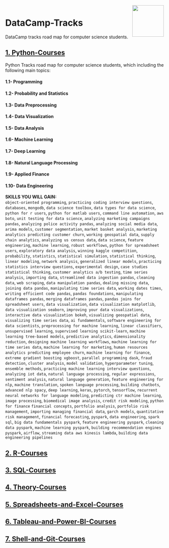 <img align="right" width="100" height="100" src="https://github.com/cs-MohamedAyman/DataCamp-Tracks/blob/master/organizations-logos/datacamp.jpg">

# DataCamp-Tracks
DataCamp tracks road map for computer science students.

## [1. Python-Courses](https://github.com/cs-MohamedAyman/DataCamp-Tracks/tree/master/1.Python-Courses)
Python Tracks road map for computer science students, which including the following main topics:

#### 1.1- Programming
#### 1.2- Probability and Statistics
#### 1.3- Data Preprocessing
#### 1.4- Data Visualization
#### 1.5- Data Analysis
#### 1.6- Machine Learning
#### 1.7- Deep Learning
#### 1.8- Natural Language Processing
#### 1.9- Applied Finance
#### 1.10- Data Engineering

**SKILLS YOU WILL GAIN:**<br>
`object-oriented programming`, `practicing coding interview questions`, `databases`, `mongodb`, `data science toolbox`, `data types for data science`, `python for r users`, `python for matlab users`, `command line automation`, `aws boto`, `unit testing for data science`, `analyzing marketing campaigns pandas`, `analyzing police activity pandas`, `analyzing social media data`, `arima models`, `customer segmentation`, `market basket analysis`, `marketing analytics predicting customer churn`, `working geospatial data`, `supply chain analytics`, `analyzing us census data`, `data science`, `feature engineering`, `machine learning`, `robust workflows`, `python for spreadsheet users`, `exploratory data analysis`, `winning kaggle competition`, `probability`, `statistics`, `statistical simulation`, `statistical thinking`, `linear modeling`, `network analysis`, `generalized linear models`, `practicing statistics interview questions`, `experimental design`, `case studies statistical thinking`, `customer analytics a/b testing`, `time series analysis`, `importing data`, `streamlined data ingestion pandas`, `cleaning data`, `web scraping`, `data manipulation pandas`, `dealing missing data`, `joining data pandas`, `manipulating time series data`, `working dates times`, `writing efficient code pandas`, `pandas foundations`, `manipulating dataframes pandas`, `merging dataframes pandas`, `pandas joins for spreadsheet users`, `data visualization`, `data visualization matplotlib`, `data visualization seaborn`, `improving your data visualizations`, `interactive data visualization bokeh`, `visualizing geospatial data`, `visualizing time series data`, `ai fundamentals`, `software engineering for data scientists`, `preprocessing for machine learning`, `linear classifiers`, `unsupervised learning`, `supervised learning scikit-learn`, `machine learning tree-based models`, `predictive analytics`, `dimensionality reduction`, `designing machine learning workflows`, `machine learning for time series data`, `machine learning for marketing`, `human resources analytics predicting employee churn`, `machine learning for finance`, `extreme gradient boosting xgboost`, `parallel programming dask`, `fraud detection`, `cluster analysis`, `model validation`, `hyperparameter tuning`, `ensemble methods`, `practicing machine learning interview questions`, `analyzing iot data`, `natural language processing`, `regular expressions`, `sentiment analysis`, `natural language generation`, `feature engineering for nlp`, `machine translation`, `spoken language processing`, `building chatbots`, `advanced nlp spacy`, `deep learning`, `keras`, `pytorch`, `tensorflow`, `recurrent neural networks for language modeling`, `predicting ctr machine learning`, `image processing`, `biomedical image analysis`, `credit risk modeling`, `python for finance`  `financial concepts`, `portfolio analysis`, `portfolio risk management`, `importing managing financial data`, `garch models`, `quantitative risk management`, `financial forecasting`, `pyspark`, `data engineering`, `spark sql`, `big data fundamentals pyspark`, `feature engineering pyspark`, `cleaning data pyspark`, `machine learning pyspark`, `building recommendation engines pyspark`, `airflow`, `streaming data aws kinesis lambda`, `building data engineering pipelines`

## [2. R-Courses](https://github.com/cs-MohamedAyman/DataCamp-Tracks/tree/master/2.R-Courses)

## [3. SQL-Courses](https://github.com/cs-MohamedAyman/DataCamp-Tracks/tree/master/3.SQL-Courses)

## [4. Theory-Courses](https://github.com/cs-MohamedAyman/DataCamp-Tracks/tree/master/4.Theory-Courses)

## [5. Spreadsheets-and-Excel-Courses](https://github.com/cs-MohamedAyman/DataCamp-Tracks/tree/master/5.Spreadsheets-and-Excel-Courses)

## [6. Tableau-and-Power-BI-Courses](https://github.com/cs-MohamedAyman/DataCamp-Tracks/tree/master/6.Tableau-and-Power-BI-Courses)

## [7. Shell-and-Git-Courses](https://github.com/cs-MohamedAyman/DataCamp-Tracks/tree/master/7.Shell-and-Git-Courses)
